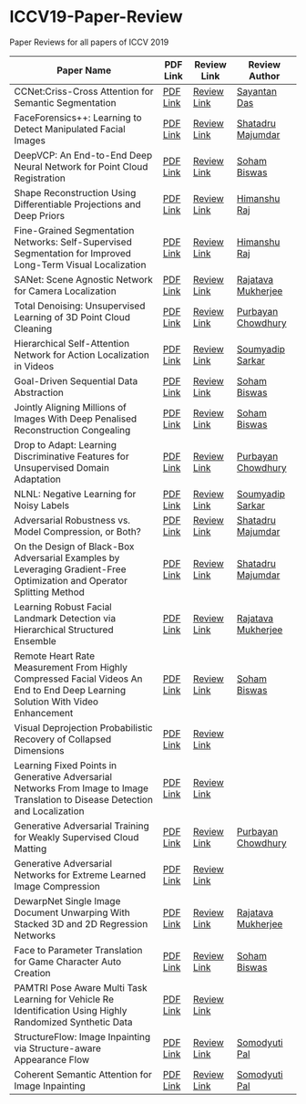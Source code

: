# ICCV19-Paper-Review

Paper Reviews for all papers of ICCV 2019

| Paper Name  | PDF Link | Review Link  | Review Author |
|---|---|---|---|
| CCNet:Criss-Cross Attention for Semantic Segmentation| [PDF Link](https://arxiv.org/pdf/1811.11721.pdf) | [Review Link](https://www.youtube.com/watch?v=wF-DdshOpCw)  | [Sayantan Das](https://github.com/ucalyptus/)|
| FaceForensics++: Learning to Detect Manipulated Facial Images  | [PDF Link](http://openaccess.thecvf.com/content_ICCV_2019/papers/Rossler_FaceForensics_Learning_to_Detect_Manipulated_Facial_Images_ICCV_2019_paper.pdf) | [Review Link](https://{{site.github.owner_name}}.github.io/ICCV19-Paper-Review/FaceForensics%2B%2B)  | [Shatadru Majumdar](https://www.linkedin.com/in/shatadru-majumdar-ab262317b)|
| DeepVCP: An End-to-End Deep Neural Network for Point Cloud Registration  | [PDF Link](http://openaccess.thecvf.com/content_ICCV_2019/papers/Lu_DeepVCP_An_End-to-End_Deep_Neural_Network_for_Point_Cloud_Registration_ICCV_2019_paper.pdf) | [Review Link](https://{{site.github.owner_name}}.github.io/ICCV19-Paper-Review/DeepVCP)  | [Soham Biswas](https://www.linkedin.com/in/soham-biswas-590784168/)|
| Shape Reconstruction Using Differentiable Projections and Deep Priors  | [PDF Link](http://openaccess.thecvf.com/content_ICCV_2019/papers/Gadelha_Shape_Reconstruction_Using_Differentiable_Projections_and_Deep_Priors_ICCV_2019_paper.pdf) | [Review Link](https://{{site.github.owner_name}}.github.io/ICCV19-Paper-Review/Shape_Reconstruction)  | [Himanshu Raj](https://github.com/himanshuraj001)|
| Fine-Grained Segmentation Networks: Self-Supervised Segmentation for Improved Long-Term Visual Localization  | [PDF Link](http://openaccess.thecvf.com/content_ICCV_2019/papers/Larsson_Fine-Grained_Segmentation_Networks_Self-Supervised_Segmentation_for_Improved_Long-Term_Visual_Localization_ICCV_2019_paper.pdf) | [Review Link](https://{{site.github.owner_name}}.github.io/ICCV19-Paper-Review/Fine-Grained%20Segmentation%20Networks%20Self-Supervised%20Segmentation%20for%20Improved%20Long-Term%20Visual%20Localization)  | [Himanshu Raj](https://github.com/himanshuraj001)|
| SANet: Scene Agnostic Network for Camera Localization  | [PDF Link](http://openaccess.thecvf.com/content_ICCV_2019/papers/Yang_SANet_Scene_Agnostic_Network_for_Camera_Localization_ICCV_2019_paper.pdf) | [Review Link](https://{{site.github.owner_name}}.github.io/ICCV19-Paper-Review/SANet) | [Rajatava Mukherjee](https://www.linkedin.com/in/rajatava-mukherjee-6a3784182)|
| Total Denoising: Unsupervised Learning of 3D Point Cloud Cleaning | [PDF Link](http://openaccess.thecvf.com/content_ICCV_2019/papers/Hermosilla_Total_Denoising_Unsupervised_Learning_of_3D_Point_Cloud_Cleaning_ICCV_2019_paper.pdf) | [Review Link](https://{{site.github.owner_name}}.github.io/ICCV19-Paper-Review/Total%20Denoising)  |[Purbayan Chowdhury](https://www.linkedin.com/in/purbayan-chowdhury-38126914a/)|
| Hierarchical Self-Attention Network for Action Localization in Videos  | [PDF Link](http://openaccess.thecvf.com/content_ICCV_2019/papers/Pramono_Hierarchical_Self-Attention_Network_for_Action_Localization_in_Videos_ICCV_2019_paper.pdf) | [Review Link](https://{{site.github.owner_name}}.github.io/ICCV19-Paper-Review/Hierarchical%20Self-Attention%20Network)| [Soumyadip Sarkar](https://www.linkedin.com/in/soumyadip-sarkar-173901183/)|
| Goal-Driven Sequential Data Abstraction  | [PDF Link](http://openaccess.thecvf.com/content_ICCV_2019/papers/Muhammad_Goal-Driven_Sequential_Data_Abstraction_ICCV_2019_paper.pdf) | [Review Link](https://{{site.github.owner_name}}.github.io/ICCV19-Paper-Review/Goal-Driven%20Sequential%20Data%20Abstraction)  | [Soham Biswas](https://www.linkedin.com/in/soham-biswas-590784168/) |
| Jointly Aligning Millions of Images With Deep Penalised Reconstruction Congealing  | [PDF Link](http://openaccess.thecvf.com/content_ICCV_2019/papers/Annunziata_Jointly_Aligning_Millions_of_Images_With_Deep_Penalised_Reconstruction_Congealing_ICCV_2019_paper.pdf) | [Review Link](https://{{site.github.owner_name}}.github.io/ICCV19-Paper-Review/Reconstruction%20Congealing)  | [Soham Biswas](https://www.linkedin.com/in/soham-biswas-590784168/) |
| Drop to Adapt: Learning Discriminative Features for Unsupervised Domain Adaptation  | [PDF Link](http://openaccess.thecvf.com/content_ICCV_2019/papers/Lee_Drop_to_Adapt_Learning_Discriminative_Features_for_Unsupervised_Domain_Adaptation_ICCV_2019_paper.pdf) | [Review Link](https://{{site.github.owner_name}}.github.io/ICCV19-Paper-Review/Drop%20to%20Adapt)  |[Purbayan Chowdhury](https://www.linkedin.com/in/purbayan-chowdhury-38126914a/) |
| NLNL: Negative Learning for Noisy Labels  | [PDF Link](http://openaccess.thecvf.com/content_ICCV_2019/papers/Kim_NLNL_Negative_Learning_for_Noisy_Labels_ICCV_2019_paper.pdf) | [Review Link](https://{{site.github.owner_name}}.github.io/ICCV19-Paper-Review/NLNL)  |[Soumyadip Sarkar](https://github.com/soumya997)|
| Adversarial Robustness vs. Model Compression, or Both? | [PDF Link](http://openaccess.thecvf.com/content_ICCV_2019/papers/Ye_Adversarial_Robustness_vs._Model_Compression_or_Both_ICCV_2019_paper.pdf) | [Review Link](https://github.com/shatadru99/ICCV19-Paper-Review/blob/name-paper_reviews/Adversarial%20Robustness%20vs%20Model%20Compression%20or%20both.md) | [Shatadru Majumdar](https://www.linkedin.com/in/shatadru-majumdar-ab262317b/) |
| On the Design of Black-Box Adversarial Examples by Leveraging Gradient-Free Optimization and Operator Splitting Method  | [PDF Link](http://openaccess.thecvf.com/content_ICCV_2019/papers/Zhao_On_the_Design_of_Black-Box_Adversarial_Examples_by_Leveraging_Gradient-Free_ICCV_2019_paper.pdf) | [Review Link](https://github.com/shatadru99/ICCV19-Paper-Review/blob/name-paper_reviews/On%20the%20Design%20of%20Black-Box%20Adversarial%20Examples%20by%20Leveraging%20Gradient-Free%20Optimization%20and%20Operator%20Splitting%20Method.md)  | [Shatadru Majumdar](https://www.linkedin.com/in/shatadru-majumdar-ab262317b/) |
| Learning Robust Facial Landmark Detection via Hierarchical Structured Ensemble | [PDF Link](http://openaccess.thecvf.com/content_ICCV_2019/papers/Zou_Learning_Robust_Facial_Landmark_Detection_via_Hierarchical_Structured_Ensemble_ICCV_2019_paper.pdf) | [Review Link](https://{{site.github.owner_name}}.github.io/ICCV19-Paper-Review/Learning_Robust_Facial_Landmark_Detection_via_Hierarchical_Structured_Ensemble) | [Rajatava Mukherjee](https://www.linkedin.com/in/rajatava-mukherjee-6a3784182)|
| Remote Heart Rate Measurement From Highly Compressed Facial Videos An End to End Deep Learning Solution With Video Enhancement | [PDF Link](http://openaccess.thecvf.com/content_ICCV_2019/papers/Yu_Remote_Heart_Rate_Measurement_From_Highly_Compressed_Facial_Videos_An_ICCV_2019_paper.pdf) | [Review Link](https://{{site.github.owner_name}}.github.io/ICCV19-Paper-Review/Remote_Heart_Rate_Measurement_From_Highly_Compressed_Facial_Videos_An_End_to_End_Deep_Learning_Solution_With_Video_Enhancement) | [Soham Biswas](https://www.linkedin.com/in/soham-biswas-590784168/) |
| Visual Deprojection Probabilistic Recovery of Collapsed Dimensions | [PDF Link](http://openaccess.thecvf.com/content_ICCV_2019/papers/Balakrishnan_Visual_Deprojection_Probabilistic_Recovery_of_Collapsed_Dimensions_ICCV_2019_paper.pdf) | [Review Link](https://{{site.github.owner_name}}.github.io/ICCV19-Paper-Review/Visual_Deprojection_Probabilistic_Recovery_of_Collapsed_Dimensions) |  |
| Learning Fixed Points in Generative Adversarial Networks From Image to Image Translation to Disease Detection and Localization | [PDF Link](http://openaccess.thecvf.com/content_ICCV_2019/papers/Siddiquee_Learning_Fixed_Points_in_Generative_Adversarial_Networks_From_Image-to-Image_Translation_ICCV_2019_paper.pdf) | [Review Link](https://{{site.github.owner_name}}.github.io/ICCV19-Paper-Review/Learning_Fixed_Points_in_Generative_Adversarial_Networks_From_Image_to_Image_Translation_to_Disease_Detection_and_Localization) |  |
| Generative Adversarial Training for Weakly Supervised Cloud Matting | [PDF Link](http://openaccess.thecvf.com/content_ICCV_2019/papers/Zou_Generative_Adversarial_Training_for_Weakly_Supervised_Cloud_Matting_ICCV_2019_paper.pdf) | [Review Link](https://{{site.github.owner_name}}.github.io/ICCV19-Paper-Review/Generative_Adversarial_Training_for_Weakly_Supervised_Cloud_Matting) | [Purbayan Chowdhury](https://www.linkedin.com/in/purbayan-chowdhury-38126914a/) |
| Generative Adversarial Networks for Extreme Learned Image Compression | [PDF Link](http://openaccess.thecvf.com/content_ICCV_2019/papers/Agustsson_Generative_Adversarial_Networks_for_Extreme_Learned_Image_Compression_ICCV_2019_paper.pdf) | [Review Link](https://{{site.github.owner_name}}.github.io/ICCV19-Paper-Review/Generative_Adversarial_Networks_for_Extreme_Learned_Image_Compression) |  |
| DewarpNet Single Image Document Unwarping With Stacked 3D and 2D Regression Networks | [PDF Link](http://openaccess.thecvf.com/content_ICCV_2019/papers/Das_DewarpNet_Single-Image_Document_Unwarping_With_Stacked_3D_and_2D_Regression_ICCV_2019_paper.pdf) | [Review Link](https://{{site.github.owner_name}}.github.io/ICCV19-Paper-Review/DewarpNet_Single_Image_Document_Unwarping_With_Stacked_3D_and_2D_Regression_Networks) | [Rajatava Mukherjee](https://www.linkedin.com/in/rajatava-mukherjee-6a3784182)|
| Face to Parameter Translation for Game Character Auto Creation | [PDF Link](http://openaccess.thecvf.com/content_ICCV_2019/papers/Shi_Face-to-Parameter_Translation_for_Game_Character_Auto-Creation_ICCV_2019_paper.pdf) | [Review Link](https://{{site.github.owner_name}}.github.io/ICCV19-Paper-Review/Face_to_Parameter_Translation_for_Game_Character_Auto_Creation) | [Soham Biswas](https://www.linkedin.com/in/soham-biswas-590784168/) |
| PAMTRI Pose Aware Multi Task Learning for Vehicle Re Identification Using Highly Randomized Synthetic Data | [PDF Link](http://openaccess.thecvf.com/content_ICCV_2019/papers/Tang_PAMTRI_Pose-Aware_Multi-Task_Learning_for_Vehicle_Re-Identification_Using_Highly_Randomized_ICCV_2019_paper.pdf) | [Review Link](https://{{site.github.owner_name}}.github.io/ICCV19-Paper-Review/PAMTRI_Pose_Aware_Multi_Task_Learning_for_Vehicle_Re_Identification_Using_Highly_Randomized_Synthetic_Data) |  |
| StructureFlow: Image Inpainting via Structure-aware Appearance Flow | [PDF Link](http://openaccess.thecvf.com/content_ICCV_2019/papers/Ren_StructureFlow_Image_Inpainting_via_Structure-Aware_Appearance_Flow_ICCV_2019_paper.pdf) | [Review Link](https://{{site.github.owner_name}}.github.io/ICCV19-Paper-Review/StructureFlow_Image_Inpainting_via_Structure_Aware_Appearance_Flow) |[Somodyuti Pal](https://github.com/Palspal98)  |
| Coherent Semantic Attention for Image Inpainting | [PDF Link](http://openaccess.thecvf.com/content_ICCV_2019/papers/Liu_Coherent_Semantic_Attention_for_Image_Inpainting_ICCV_2019_paper.pdf) | [Review Link](https://{{site.github.owner_name}}.github.io/ICCV19-Paper-Review/CSAII) |[Somodyuti Pal](https://github.com/Palspal98) |
